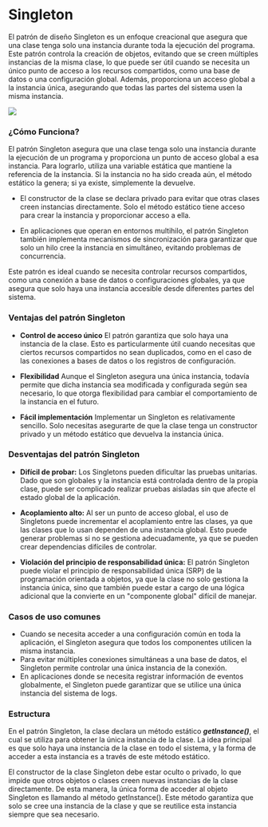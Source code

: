 # Singleton

El patrón de diseño Singleton es un enfoque creacional que asegura que una clase tenga solo una instancia durante toda la ejecución del programa. Este patrón controla la creación de objetos, evitando que se creen múltiples instancias de la misma clase, lo que puede ser útil cuando se necesita un único punto de acceso a los recursos compartidos, como una base de datos o una configuración global. Además, proporciona un acceso global a la instancia única, asegurando que todas las partes del sistema usen la misma instancia.


![](https://refactoring.guru/images/patterns/content/singleton/singleton.png?id=108a0b9b5ea5c4426e0afa4504491d6f)

### ¿Cómo Funciona?

El patrón Singleton asegura que una clase tenga solo una instancia durante la ejecución de un programa y proporciona un punto de acceso global a esa instancia. Para lograrlo, utiliza una variable estática que mantiene la referencia de la instancia. Si la instancia no ha sido creada aún, el método estático la genera; si ya existe, simplemente la devuelve.

* El constructor de la clase se declara privado para evitar que otras clases creen instancias directamente. Solo el método estático tiene acceso para crear la instancia y proporcionar acceso a ella.

* En aplicaciones que operan en entornos multihilo, el patrón Singleton también implementa mecanismos de sincronización para garantizar que solo un hilo cree la instancia en simultáneo, evitando problemas de concurrencia.

Este patrón es ideal cuando se necesita controlar recursos compartidos, como una conexión a base de datos o configuraciones globales, ya que asegura que solo haya una instancia accesible desde diferentes partes del sistema.

### Ventajas del patrón Singleton

* **Control de acceso único**
El patrón garantiza que solo haya una instancia de la clase. Esto es particularmente útil cuando necesitas que ciertos recursos compartidos no sean duplicados, como en el caso de las conexiones a bases de datos o los registros de configuración.

* **Flexibilidad**
Aunque el Singleton asegura una única instancia, todavía permite que dicha instancia sea modificada y configurada según sea necesario, lo que otorga flexibilidad para cambiar el comportamiento de la instancia en el futuro.

* **Fácil implementación**
Implementar un Singleton es relativamente sencillo. Solo necesitas asegurarte de que la clase tenga un constructor privado y un método estático que devuelva la instancia única.

### Desventajas del patrón Singleton

* **Difícil de probar:**
Los Singletons pueden dificultar las pruebas unitarias. Dado que son globales y la instancia está controlada dentro de la propia clase, puede ser complicado realizar pruebas aisladas sin que afecte el estado global de la aplicación.

* **Acoplamiento alto:**
Al ser un punto de acceso global, el uso de Singletons puede incrementar el acoplamiento entre las clases, ya que las clases que lo usan dependen de una instancia global. Esto puede generar problemas si no se gestiona adecuadamente, ya que se pueden crear dependencias difíciles de controlar.

* **Violación del principio de responsabilidad única:**
El patrón Singleton puede violar el principio de responsabilidad única (SRP) de la programación orientada a objetos, ya que la clase no solo gestiona la instancia única, sino que también puede estar a cargo de una lógica adicional que la convierte en un "componente global" difícil de manejar.

### Casos de uso comunes

- Cuando se necesita acceder a una configuración común en toda la aplicación, el Singleton asegura que todos los componentes utilicen la misma instancia.
- Para evitar múltiples conexiones simultáneas a una base de datos, el Singleton permite controlar una única instancia de la conexión.
- En aplicaciones donde se necesita registrar información de eventos globalmente, el Singleton puede garantizar que se utilice una única instancia del sistema de logs.

### Estructura

En el patrón Singleton, la clase declara un método estático **_getInstance()_**, el cual se utiliza para obtener la única instancia de la clase. La idea principal es que solo haya una instancia de la clase en todo el sistema, y la forma de acceder a esta instancia es a través de este método estático.

El constructor de la clase Singleton debe estar oculto o privado, lo que impide que otros objetos o clases creen nuevas instancias de la clase directamente. De esta manera, la única forma de acceder al objeto Singleton es llamando al método getInstance(). Este método garantiza que solo se cree una instancia de la clase y que se reutilice esta instancia siempre que sea necesario.

